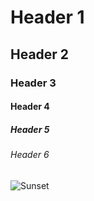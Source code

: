 # Header 1
## Header 2
### Header 3
#### Header 4
##### Header 5
###### Header 6
![Sunset](https://vrestrepo.com/wp-content/uploads/2024/06/VRestrepo_dawn_01-1024x683.jpg)
